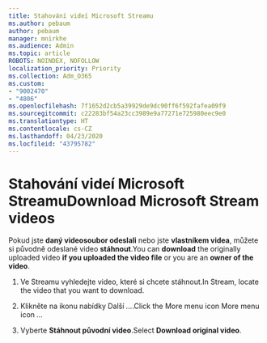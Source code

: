 ```yaml
---
title: Stahování videí Microsoft Streamu
ms.author: pebaum
author: pebaum
manager: mnirkhe
ms.audience: Admin
ms.topic: article
ROBOTS: NOINDEX, NOFOLLOW
localization_priority: Priority
ms.collection: Adm_O365
ms.custom:
- "9002470"
- "4806"
ms.openlocfilehash: 7f1652d2cb5a39929de9dc90ff6f592fafea09f9
ms.sourcegitcommit: c22283bf54a23cc3989e9a77271e725980eec9e0
ms.translationtype: HT
ms.contentlocale: cs-CZ
ms.lasthandoff: 04/23/2020
ms.locfileid: "43795782"
---
```

# <a name="download-microsoft-stream-videos"></a><span data-ttu-id="abd2b-102">Stahování videí Microsoft Streamu</span><span class="sxs-lookup"><span data-stu-id="abd2b-102">Download Microsoft Stream videos</span></span>

<span data-ttu-id="abd2b-103">Pokud jste **daný videosoubor odeslali** nebo jste **vlastníkem videa**, můžete si původně odeslané video **stáhnout**.</span><span class="sxs-lookup"><span data-stu-id="abd2b-103">You can **download** the originally uploaded video **if you uploaded the video file** or you are an **owner of the video**.</span></span>

1. <span data-ttu-id="abd2b-104">Ve Streamu vyhledejte video, které si chcete stáhnout.</span><span class="sxs-lookup"><span data-stu-id="abd2b-104">In Stream, locate the video that you want to download.</span></span>

2. <span data-ttu-id="abd2b-105">Klikněte na ikonu nabídky Další *...*.</span><span class="sxs-lookup"><span data-stu-id="abd2b-105">Click the More menu icon More menu icon *...*</span></span>

3. <span data-ttu-id="abd2b-106">Vyberte **Stáhnout původní video**.</span><span class="sxs-lookup"><span data-stu-id="abd2b-106">Select **Download original video**.</span></span>
